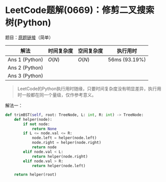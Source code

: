 # LeetCode题解(0669)：修剪二叉搜索树(Python)

题目：[原题链接](https://leetcode-cn.com/problems/trim-a-binary-search-tree/)（简单）

| 解法           | 时间复杂度 | 空间复杂度 | 执行用时      |
| -------------- | ---------- | ---------- | ------------- |
| Ans 1 (Python) | $O(N)$     | $O(N)$     | 56ms (93.19%) |
| Ans 2 (Python) |            |            |               |
| Ans 3 (Python) |            |            |               |

>  LeetCode的Python执行用时随缘，只要时间复杂度没有明显差异，执行用时一般都在同一个量级，仅作参考意义。

解法一：

```python
def trimBST(self, root: TreeNode, L: int, R: int) -> TreeNode:
    def helper(node):
        if not node:
            return None
        if L <= node.val <= R:
            node.left = helper(node.left)
            node.right = helper(node.right)
            return node
        elif node.val < L:
            return helper(node.right)
        elif node.val > R:
            return helper(node.left)

    return helper(root)
```